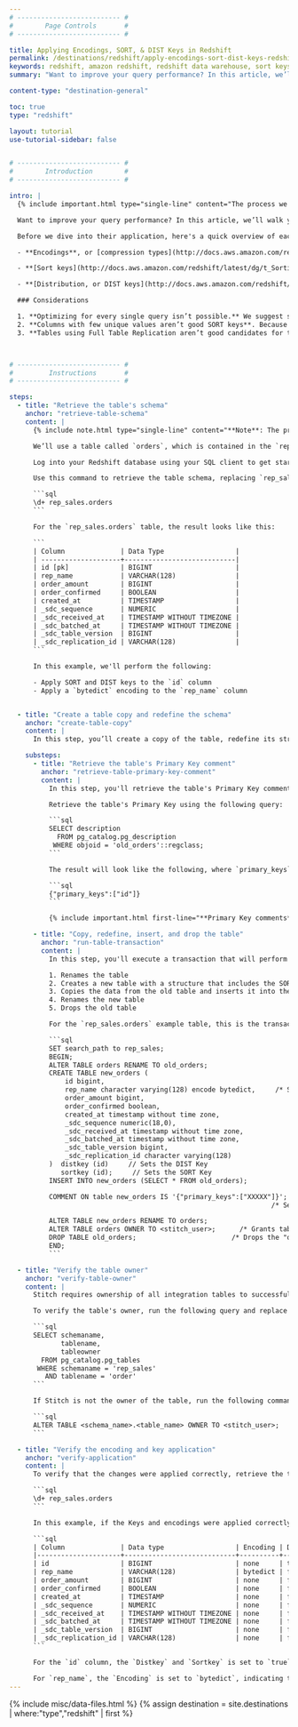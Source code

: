 ```yaml
---
# -------------------------- #
#        Page Controls       #
# -------------------------- #

title: Applying Encodings, SORT, & DIST Keys in Redshift
permalink: /destinations/redshift/apply-encodings-sort-dist-keys-redshift
keywords: redshift, amazon redshift, redshift data warehouse, sort keys, dist keys, encodings, SORT, DIST, indexes
summary: "Want to improve your query performance? In this article, we’ll walk you through how to use encoding, Sort, and Distribution Keys to streamline query processing in your Amazon Redshift data warehouse."

content-type: "destination-general"

toc: true
type: "redshift"

layout: tutorial
use-tutorial-sidebar: false


# -------------------------- #
#        Introduction        #
# -------------------------- #

intro: |
  {% include important.html type="single-line" content="The process we outline in this tutorial - which includes dropping tables - can lead to data corruption and other issues if done incorrectly. **Please proceed with caution or reach out to Stitch support if you have questions.**" %}

  Want to improve your query performance? In this article, we’ll walk you through how to use encoding, Sort, and Distribution keys to streamline query processing.

  Before we dive into their application, here's a quick overview of each of these performance enhancing tools.

  - **Encodings**, or [compression types](http://docs.aws.amazon.com/redshift/latest/dg/t_Compressing_data_on_disk.html), are used to reduce the amount of required storage space and the size of data that’s read from storage. This in turn can lead to a reduction in processing time for queries.

  - **[Sort keys](http://docs.aws.amazon.com/redshift/latest/dg/t_Sorting_data.html)** determine the order in which rows in a table are stored. When properly applied, Sort Keys allow large chunks of data to be skipped during query processing. Less data to scan means a shorter processing time, thus improving the query’s performance.

  - **[Distribution, or DIST keys](http://docs.aws.amazon.com/redshift/latest/dg/t_Distributing_data.html)** determine where data is stored in Redshift. When data is replicated into your data warehouse, it’s stored across the compute nodes that make up the cluster. If data is heavily skewed - meaning a large amount is placed on a single node - query performance will suffer. Even distribution prevents these bottlenecks by ensuring that nodes equally share the processing load.

  ### Considerations

  1. **Optimizing for every single query isn’t possible.** We suggest selecting the most important queries and selecting SORT/DIST keys that will improve the performance of those queries.
  2. **Columns with few unique values aren’t good SORT keys**. Because SORT Keys store records together based on similar values, selecting a column with few unique values as the SORT key will heavily skew the data. This will lead to an increase in query processing time.
  3. **Tables using Full Table Replication aren’t good candidates for this process** Due to the nature of [Full Table Replication]({{ link.replication.full-table | prepend: site.baseurl }}), encodings, SORT, and DIST keys in these tables may be overwritten during the replication attempts that follow application.



# -------------------------- #
#         Instructions       #
# -------------------------- #

steps:
  - title: "Retrieve the table's schema"
    anchor: "retrieve-table-schema"
    content: |
      {% include note.html type="single-line" content="**Note**: The process outlined here can be used across the board to apply encodings **and** Keys." %}

      We’ll use a table called `orders`, which is contained in the `rep_sales` schema.

      Log into your Redshift database using your SQL client to get started.

      Use this command to retrieve the table schema, replacing `rep_sales` and `orders` with the names of your schema and table, respectively: 

      ```sql
      \d+ rep_sales.orders
      ```

      For the `rep_sales.orders` table, the result looks like this:

      ```
      | Column              | Data Type                  |
      | --------------------+----------------------------|
      | id [pk]             | BIGINT                     |
      | rep_name            | VARCHAR(128)               |
      | order_amount        | BIGINT                     |
      | order_confirmed     | BOOLEAN                    |
      | created_at          | TIMESTAMP                  |
      | _sdc_sequence       | NUMERIC                    |
      | _sdc_received_at    | TIMESTAMP WITHOUT TIMEZONE |
      | _sdc_batched_at     | TIMESTAMP WITHOUT TIMEZONE |
      | _sdc_table_version  | BIGINT                     |
      | _sdc_replication_id | VARCHAR(128)               |
      ```

      In this example, we'll perform the following:

      - Apply SORT and DIST keys to the `id` column
      - Apply a `bytedict` encoding to the `rep_name` column


  - title: "Create a table copy and redefine the schema"
    anchor: "create-table-copy"
    content: |
      In this step, you’ll create a copy of the table, redefine its structure to include the DIST and SORT Keys, insert/rename the table, and then drop the "old" table.

    substeps:
      - title: "Retrieve the table's Primary Key comment"
        anchor: "retrieve-table-primary-key-comment"
        content: |
          In this step, you'll retrieve the table's Primary Key comment. This will be used in the next step to indicate which column(s) are the table's Primary Keys.

          Retrieve the table's Primary Key using the following query:

          ```sql
          SELECT description
            FROM pg_catalog.pg_description
           WHERE objoid = 'old_orders'::regclass;
          ```

          The result will look like the following, where `primary_keys` is an array of strings referencing the columns used as the table's Primary Key:

          ```sql
          {"primary_keys":["id"]}
          ```

          {% include important.html first-line="**Primary Key comments**" content="Redshift doesn’t enforce the use of Primary Keys, but Stitch requires them to replicate data. In the following example, you'll see `COMMENT` being used to note the table's Primary Key. **Make sure you include the Primary Key comment in the next step, as missing or incorrectly defined Primary Key comments will cause issues with data replication.**" %}

      - title: "Copy, redefine, insert, and drop the table"
        anchor: "run-table-transaction"
        content: |
          In this step, you'll execute a transaction that will perform the following:

          1. Renames the table
          2. Creates a new table with a structure that includes the SORT and DIST keys
          3. Copies the data from the old table and inserts it into the new, redefined table
          4. Renames the new table
          5. Drops the old table

          For the `rep_sales.orders` example table, this is the transaction that will perform the actions listed above:

          ```sql
          SET search_path to rep_sales;
          BEGIN;
          ALTER TABLE orders RENAME TO old_orders;
          CREATE TABLE new_orders (
              id bigint,
              rep_name character varying(128) encode bytedict,     /* Sets the encoding */
              order_amount bigint,
              order_confirmed boolean,
              created_at timestamp without time zone,
              _sdc_sequence numeric(18,0),
              _sdc_received_at timestamp without time zone,
              _sdc_batched_at timestamp without time zone,
              _sdc_table_version bigint,
              _sdc_replication_id character varying(128)
          )  distkey (id)     // Sets the DIST Key
             sortkey (id);     // Sets the SORT Key
          INSERT INTO new_orders (SELECT * FROM old_orders);

          COMMENT ON table new_orders IS '{"primary_keys":["XXXXX"]}';
                                                                  /* Sets Primary Key comment */

          ALTER TABLE new_orders RENAME TO orders;
          ALTER TABLE orders OWNER TO <stitch_user>;      /* Grants table ownership to Stitch */
          DROP TABLE old_orders;                        /* Drops the "old" table */
          END;
          ```

  - title: "Verify the table owner"
    anchor: "verify-table-owner"
    content: |
      Stitch requires ownership of all integration tables to successfully load data. If Stitch isn't the table owner, issues with data replication will occur.

      To verify the table's owner, run the following query and replace `rep_sales` and `orders` with the names of the schema and table, respectively:

      ```sql
      SELECT schemaname,
             tablename,
             tableowner
        FROM pg_catalog.pg_tables
       WHERE schemaname = 'rep_sales'
         AND tablename = 'order'
      ```

      If Stitch is not the owner of the table, run the following command:

      ```sql
      ALTER TABLE <schema_name>.<table_name> OWNER TO <stitch_user>;
      ```

  - title: "Verify the encoding and key application"
    anchor: "verify-application"
    content: |
      To verify that the changes were applied correctly, retrieve the table’s schema again using this command, replacing `rep_sales` and `orders` with the names of your schema and table, respectively: 

      ```sql
      \d+ rep_sales.orders
      ```

      In this example, if the Keys and encodings were applied correctly, the response would look something like this:

      ```sql
      | Column              | Data type                  | Encoding | Distkey | Sortkey |
      |---------------------+----------------------------+----------+---------+---------|
      | id                  | BIGINT                     | none     | true    | true    |  
      | rep_name            | VARCHAR(128)               | bytedict | false   | false   |  
      | order_amount        | BIGINT                     | none     | false   | false   |
      | order_confirmed     | BOOLEAN                    | none     | false   | false   |
      | created_at          | TIMESTAMP                  | none     | false   | false   |
      | _sdc_sequence       | NUMERIC                    | none     | false   | false   |
      | _sdc_received_at    | TIMESTAMP WITHOUT TIMEZONE | none     | false   | false   |
      | _sdc_batched_at     | TIMESTAMP WITHOUT TIMEZONE | none     | false   | false   |
      | _sdc_table_version  | BIGINT                     | none     | false   | false   |
      | _sdc_replication_id | VARCHAR(128)               | none     | false   | false   |
      ```

      For the `id` column, the `Distkey` and `Sortkey` is set to `true`, meaning that the keys were properly applied.

      For `rep_name`, the `Encoding` is set to `bytedict`, indicating that the encoding was also properly applied.
---
```

{% include misc/data-files.html %}
{% assign destination = site.destinations | where:"type","redshift" | first %}
